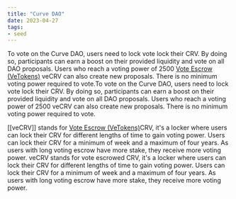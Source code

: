 ```yaml
---
title: "Curve DAO"
date: 2023-04-27
tags:
- seed
---
```


To vote on the Curve DAO, users need to lock vote lock their CRV. By doing so, participants can earn a boost on their provided liquidity and vote on all DAO proposals. Users who reach a voting power of 2500 [Vote Escrow (VeTokens)](/notes/Vote%20Escrow%20(VeTokens).md) veCRV can also create new proposals. There is no minimum voting power required to vote.To vote on the Curve DAO, users need to lock vote lock their CRV. By doing so, participants can earn a boost on their provided liquidity and vote on all DAO proposals. Users who reach a voting power of 2500 veCRV can also create new proposals. There is no minimum voting power required to vote.

[[veCRV]] stands for [Vote Escrow (VeTokens)](/notes/Vote%20Escrow%20(VeTokens).md)CRV, it's a locker where users can lock their CRV for different lengths of time to gain voting power. Users can lock their CRV for a minimum of week and a maximum of four years. As users with long voting escrow have more stake, they receive more voting power. veCRV stands for vote escrowed CRV, it's a locker where users can lock their CRV for different lengths of time to gain voting power. Users can lock their CRV for a minimum of week and a maximum of four years. As users with long voting escrow have more stake, they receive more voting power.


